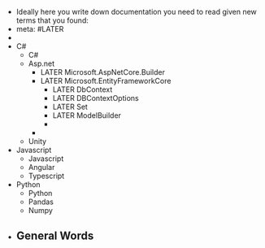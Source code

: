 - Ideally here you write down documentation you need to read given new terms that you found:
- meta: #LATER
-
- C#
	- C#
	- Asp.net
		- LATER Microsoft.AspNetCore.Builder
		- LATER Microsoft.EntityFrameworkCore
			- LATER DbContext
			- LATER DBContextOptions
			- LATER Set
			- LATER ModelBuilder
			-
		-
	- Unity
- Javascript
	- Javascript
	- Angular
	- Typescript
- Python
	- Python
	- Pandas
	- Numpy
- General Words
	-